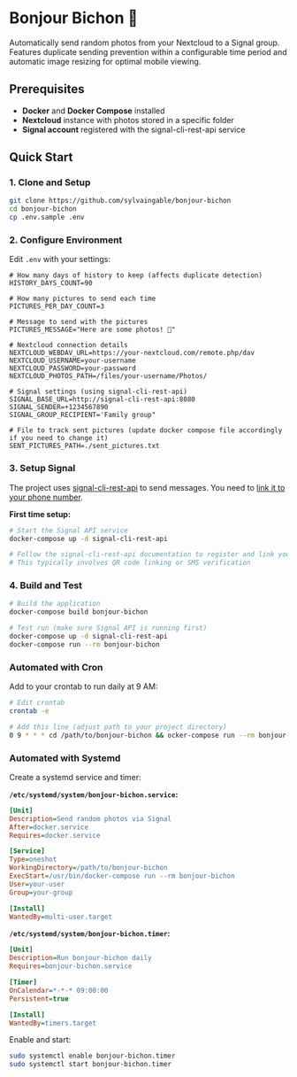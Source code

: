 # Bonjour Bichon 📸

Automatically send random photos from your Nextcloud to a Signal group. Features duplicate sending prevention within a configurable time period and automatic image resizing for optimal mobile viewing.

## Prerequisites

- **Docker** and **Docker Compose** installed
- **Nextcloud** instance with photos stored in a specific folder
- **Signal account** registered with the signal-cli-rest-api service

## Quick Start

### 1. Clone and Setup

```bash
git clone https://github.com/sylvaingable/bonjour-bichon
cd bonjour-bichon
cp .env.sample .env
```

### 2. Configure Environment

Edit `.env` with your settings:

```env
# How many days of history to keep (affects duplicate detection)
HISTORY_DAYS_COUNT=90

# How many pictures to send each time
PICTURES_PER_DAY_COUNT=3

# Message to send with the pictures
PICTURES_MESSAGE="Here are some photos! 📸"

# Nextcloud connection details
NEXTCLOUD_WEBDAV_URL=https://your-nextcloud.com/remote.php/dav
NEXTCLOUD_USERNAME=your-username
NEXTCLOUD_PASSWORD=your-password
NEXTCLOUD_PHOTOS_PATH=/files/your-username/Photos/

# Signal settings (using signal-cli-rest-api)
SIGNAL_BASE_URL=http://signal-cli-rest-api:8080
SIGNAL_SENDER=+1234567890
SIGNAL_GROUP_RECIPIENT='Family group"

# File to track sent pictures (update docker compose file accordingly if you need to change it)
SENT_PICTURES_PATH=./sent_pictures.txt
```

### 3. Setup Signal

The project uses [signal-cli-rest-api](https://github.com/bbernhard/signal-cli-rest-api) to send messages. You need to [link it to your phone number](https://github.com/bbernhard/signal-cli-rest-api?tab=readme-ov-file#getting-started).

**First time setup:**
```bash
# Start the Signal API service
docker-compose up -d signal-cli-rest-api

# Follow the signal-cli-rest-api documentation to register and link your phone number
# This typically involves QR code linking or SMS verification
```

### 4. Build and Test

```bash
# Build the application
docker-compose build bonjour-bichon

# Test run (make sure Signal API is running first)
docker-compose up -d signal-cli-rest-api
docker-compose run --rm bonjour-bichon
```

### Automated with Cron

Add to your crontab to run daily at 9 AM:

```bash
# Edit crontab
crontab -e

# Add this line (adjust path to your project directory)
0 9 * * * cd /path/to/bonjour-bichon && ocker-compose run --rm bonjour-bichon
```

### Automated with Systemd

Create a systemd service and timer:

**`/etc/systemd/system/bonjour-bichon.service`:**
```ini
[Unit]
Description=Send random photos via Signal
After=docker.service
Requires=docker.service

[Service]
Type=oneshot
WorkingDirectory=/path/to/bonjour-bichon
ExecStart=/usr/bin/docker-compose run --rm bonjour-bichon
User=your-user
Group=your-group

[Install]
WantedBy=multi-user.target
```

**`/etc/systemd/system/bonjour-bichon.timer`:**
```ini
[Unit]
Description=Run bonjour-bichon daily
Requires=bonjour-bichon.service

[Timer]
OnCalendar=*-*-* 09:00:00
Persistent=true

[Install]
WantedBy=timers.target
```

Enable and start:
```bash
sudo systemctl enable bonjour-bichon.timer
sudo systemctl start bonjour-bichon.timer
```
